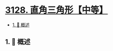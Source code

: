 # [3128. 直角三角形【中等】](https://github.com/tnotesjs/TNotes.leetcode/tree/main/notes/3128.%20%E7%9B%B4%E8%A7%92%E4%B8%89%E8%A7%92%E5%BD%A2%E3%80%90%E4%B8%AD%E7%AD%89%E3%80%91)

<!-- region:toc -->

- [1. 📝 概述](#1--概述)

<!-- endregion:toc -->

## 1. 📝 概述
